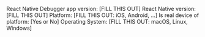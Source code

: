 <!--
Before submitting the issue, please ensure you're using the latest version of react-native-debugger, and you have read the documentation.
-->

<!--
Please provide the following information for bug report or question, if you can provide a minimal example project or screenshot or even video would be helpful for reproduce the problem. You can just removed these if you want to submit a feature request:
-->

React Native Debugger app version: [FILL THIS OUT]
React Native version: [FILL THIS OUT]
Platform: [FILL THIS OUT: iOS, Android, ...]
Is real device of platform: [Yes or No]
Operating System: [FILL THIS OUT: macOS, Linux, Windows]
